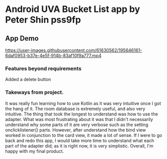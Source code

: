 # Android UVA Bucket List app by Peter Shin pss9fp
## App Demo
https://user-images.githubusercontent.com/61630562/195646161-6daf0953-b37e-4e5f-914b-83af10f9a777.mp4

### Features beyond requirements
Added a delete button

### Takeways from project.
It was really fun learning how to use Kotlin as it was very intuitive once I got the hang of it. The room database is extremely useful, and also very intuitive. The thing that took the longest to understand was how to use the adapter. What was most frustrating about it was that I didn't necessarily understand why some parts of it are very verbose such as the setting onclicklistener() parts. However, after understand how the bind view worked in conjunction to the card view, it made a lot of sense. If I were to go back and redo this app, I would take more time to understand what each part of the adapter did; as it is right now, it is very simplistic. Overall, I'm happy with my final product.
